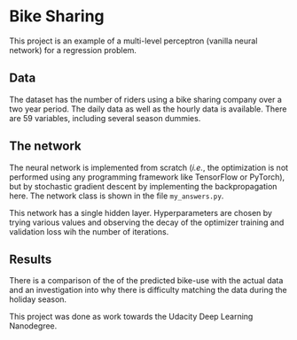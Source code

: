 # Bike Sharing

This project is an example of a multi-level perceptron (vanilla
neural network) for a regression problem.

## Data

The dataset has the number of riders using a bike sharing company over
a two year period. The daily data as well as the hourly data is
available.  There are 59 variables, including several season dummies.

## The network

The neural network is implemented from scratch (*i.e.*, the
optimization is not performed using any programming framework like
TensorFlow or PyTorch), but by stochastic gradient descent by
implementing the backpropagation here. The network class is shown in
the file `my_answers.py`.

This network has a single hidden layer.  Hyperparameters are chosen by
trying various values and observing the decay of the optimizer
training and validation loss wih the number of iterations.

## Results

There is a comparison of the of the predicted bike-use with
the actual data and an investigation into why there is difficulty
matching the data during the holiday season.

This project was done as work towards the Udacity Deep Learning Nanodegree.

